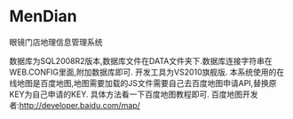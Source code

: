 MenDian
=======

眼镜门店地理信息管理系统

数据库为SQL2008R2版本,数据库文件在DATA文件夹下.数据库连接字符串在WEB.CONFIG里面,附加数据库即可.
开发工具为VS2010旗舰版.
本系统使用的在线地图是百度地图,地图需要加载的JS文件需要自己去百度地图申请API,替换原KEY为自己申请的KEY.
具体方法看一下百度地图教程即可.
百度地图开发者:http://developer.baidu.com/map/
